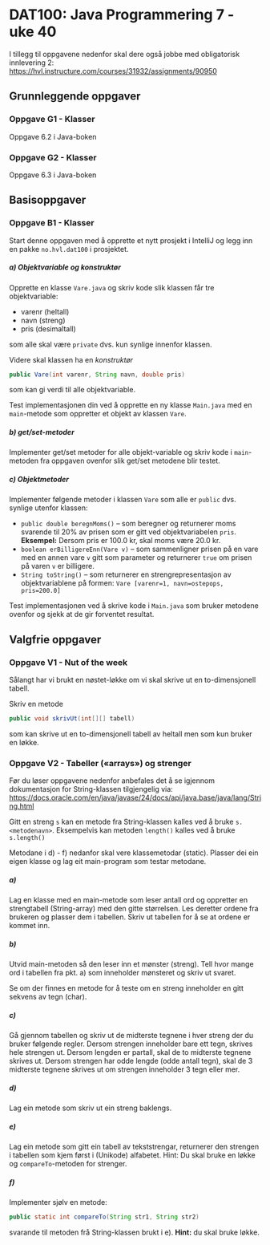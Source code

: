 # DAT100: Java Programmering 7 - uke 40

I tillegg til oppgavene nedenfor skal dere også jobbe med obligatorisk innlevering 2: https://hvl.instructure.com/courses/31932/assignments/90950

## Grunnleggende oppgaver

### Oppgave G1 - Klasser

Oppgave 6.2 i Java-boken

### Oppgave G2 - Klasser

Oppgave 6.3 i Java-boken

## Basisoppgaver 

### Oppgave B1 - Klasser

Start denne oppgaven med å opprette et nytt prosjekt i IntelliJ og legg inn en pakke `no.hvl.dat100` i prosjektet.

##### a) Objektvariable og konstruktør

Opprette en klasse `Vare.java` og skriv kode slik klassen får tre objektvariable:

-	varenr (heltall)
-	navn (streng)
-	pris (desimaltall)

som alle skal være `private` dvs. kun synlige innenfor klassen.

Videre skal klassen ha en *konstruktør*

```java
public Vare(int varenr, String navn, double pris)
```

som kan gi verdi til alle objektvariable.

Test implementasjonen din ved å opprette en ny klasse `Main.java` med en `main`-metode som oppretter et objekt av klassen `Vare`.

##### b) get/set-metoder

Implementer get/set metoder for alle objekt-variable og skriv kode i `main`-metoden fra oppgaven ovenfor slik get/set metodene blir testet.

##### c) Objektmetoder

Implementer følgende metoder i klassen `Vare` som alle er `public` dvs. synlige utenfor klassen:

- `public double beregnMoms()` – som beregner og returnerer moms svarende til 20% av prisen som er gitt ved objektvariabelen `pris`. **Eksempel:** Dersom pris er 100.0 kr, skal moms være 20.0 kr.
- `boolean erBilligereEnn(Vare v)` – som sammenligner prisen på en vare med en annen vare `v` gitt som parameter og returnerer `true` om prisen på varen `v` er billigere.
- `String toString()` –  som returnerer en strengrepresentasjon av objektvariablene på formen: `Vare [varenr=1, navn=ostepops, pris=200.0]`

Test implementasjonen ved å skrive kode i `Main.java` som bruker metodene ovenfor og sjekk at de gir forventet resultat.

## Valgfrie oppgaver

### Oppgave V1 - Nut of the week

Sålangt har vi brukt en nøstet-løkke om vi skal skrive ut en to-dimensjonell tabell.

Skriv en metode

```java
public void skrivUt(int[][] tabell)
```

som kan skrive ut en to-dimensjonell tabell av heltall men som kun bruker en løkke.

### Oppgave V2 - Tabeller («arrays») og strenger

Før du løser oppgavene nedenfor anbefales det å se igjennom dokumentasjon for String-klassen tilgjengelig via:
https://docs.oracle.com/en/java/javase/24/docs/api/java.base/java/lang/String.html

Gitt en streng `s` kan en metode fra String-klassen kalles ved å bruke `s.<metodenavn>`. Eksempelvis kan metoden `length()` kalles ved å bruke `s.length()`

Metodane i d) - f) nedanfor skal vere klassemetodar (static). Plasser dei ein eigen klasse og lag eit main-program som testar metodane.

##### a)

Lag en klasse med en main-metode som leser antall ord og oppretter en strengtabell (String-array) med den gitte størrelsen. Les deretter ordene fra brukeren og plasser dem i tabellen. Skriv ut tabellen for å se at ordene er kommet inn.

##### b)

Utvid main-metoden så den leser inn et mønster (streng). Tell hvor mange ord i tabellen fra pkt. a) som inneholder mønsteret og skriv ut svaret.

Se om der finnes en metode for å teste om en streng inneholder en gitt sekvens av tegn (char).

##### c)

Gå gjennom tabellen og skriv ut de midterste tegnene i hver streng der du bruker følgende regler. Dersom strengen inneholder bare ett tegn, skrives hele strengen ut. Dersom lengden er partall, skal de to midterste tegnene skrives ut. Dersom strengen har odde lengde (odde antall tegn), skal de 3 midterste tegnene skrives ut om strengen inneholder 3 tegn eller mer.

##### d)

Lag ein metode som skriv ut ein streng baklengs.

##### e)

Lag ein metode som gitt ein tabell av tekststrengar, returnerer den strengen i tabellen som kjem først i (Unikode) alfabetet. Hint: Du skal bruke en løkke og `compareTo`-metoden for strenger.

##### f)

Implementer sjølv en metode:

```java
public static int compareTo(String str1, String str2) 
```

svarande til metoden frå String-klassen brukt i e). **Hint:** du skal bruke løkke.

